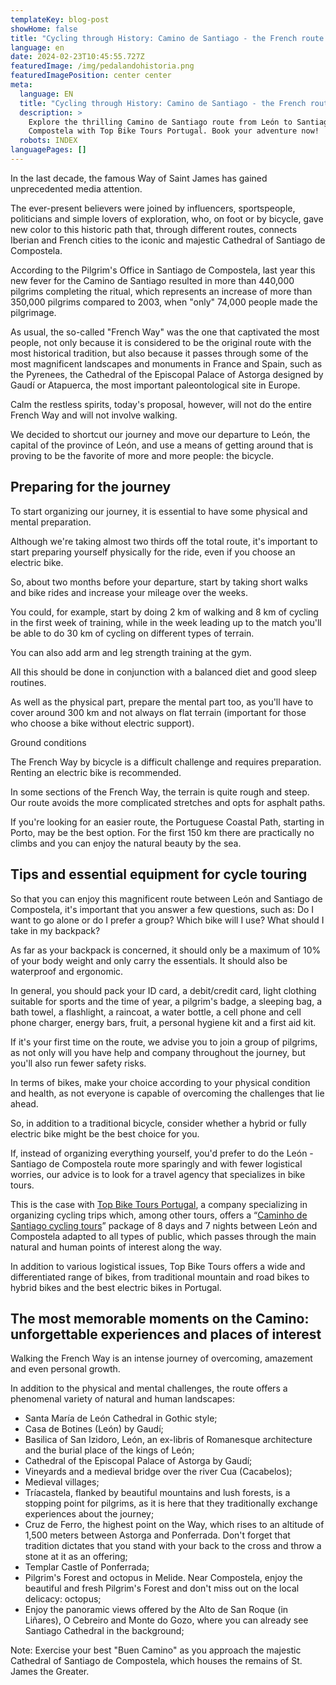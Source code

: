 ```yaml
---
templateKey: blog-post
showHome: false
title: "Cycling through History: Camino de Santiago - the French route from León"
language: en
date: 2024-02-23T10:45:55.727Z
featuredImage: /img/pedalandohistoria.png
featuredImagePosition: center center
meta:
  language: EN
  title: "Cycling through History: Camino de Santiago - the French route from León"
  description: >
    Explore the thrilling Camino de Santiago route from León to Santiago de
    Compostela with Top Bike Tours Portugal. Book your adventure now!
  robots: INDEX
languagePages: []
---
```

In the last decade, the famous Way of Saint James has gained unprecedented media attention.

The ever-present believers were joined by influencers, sportspeople, politicians and simple lovers of exploration, who, on foot or by bicycle, gave new color to this historic path that, through different routes, connects Iberian and French cities to the iconic and majestic Cathedral of Santiago de Compostela.

According to the Pilgrim's Office in Santiago de Compostela, last year this new fever for the Camino de Santiago resulted in more than 440,000 pilgrims completing the ritual, which represents an increase of more than 350,000 pilgrims compared to 2003, when "only" 74,000 people made the pilgrimage.

As usual, the so-called "French Way" was the one that captivated the most people, not only because it is considered to be the original route with the most historical tradition, but also because it passes through some of the most magnificent landscapes and monuments in France and Spain, such as the Pyrenees, the Cathedral of the Episcopal Palace of Astorga designed by Gaudí or Atapuerca, the most important paleontological site in Europe.

Calm the restless spirits, today's proposal, however, will not do the entire French Way and will not involve walking.

We decided to shortcut our journey and move our departure to León, the capital of the province of León, and use a means of getting around that is proving to be the favorite of more and more people: the bicycle.

## Preparing for the journey

To start organizing our journey, it is essential to have some physical and mental preparation.

Although we're taking almost two thirds off the total route, it's important to start preparing yourself physically for the ride, even if you choose an electric bike.

So, about two months before your departure, start by taking short walks and bike rides and increase your mileage over the weeks.

You could, for example, start by doing 2 km of walking and 8 km of cycling in the first week of training, while in the week leading up to the match you'll be able to do 30 km of cycling on different types of terrain.

You can also add arm and leg strength training at the gym.

All this should be done in conjunction with a balanced diet and good sleep routines.

As well as the physical part, prepare the mental part too, as you'll have to cover around 300 km and not always on flat terrain (important for those who choose a bike without electric support).

Ground conditions

The French Way by bicycle is a difficult challenge and requires preparation. Renting an electric bike is recommended.

In some sections of the French Way, the terrain is quite rough and steep. Our route avoids the more complicated stretches and opts for asphalt paths.

If you're looking for an easier route, the Portuguese Coastal Path, starting in Porto, may be the best option. For the first 150 km there are practically no climbs and you can enjoy the natural beauty by the sea.

## Tips and essential equipment for cycle touring

So that you can enjoy this magnificent route between León and Santiago de Compostela, it's important that you answer a few questions, such as: Do I want to go alone or do I prefer a group? Which bike will I use? What should I take in my backpack?

As far as your backpack is concerned, it should only be a maximum of 10% of your body weight and only carry the essentials. It should also be waterproof and ergonomic.

In general, you should pack your ID card, a debit/credit card, light clothing suitable for sports and the time of year, a pilgrim's badge, a sleeping bag, a bath towel, a flashlight, a raincoat, a water bottle, a cell phone and cell phone charger, energy bars, fruit, a personal hygiene kit and a first aid kit.

If it's your first time on the route, we advise you to join a group of pilgrims, as not only will you have help and company throughout the journey, but you'll also run fewer safety risks.

In terms of bikes, make your choice according to your physical condition and health, as not everyone is capable of overcoming the challenges that lie ahead.

So, in addition to a traditional bicycle, consider whether a hybrid or fully electric bike might be the best choice for you.

If, instead of organizing everything yourself, you'd prefer to do the León - Santiago de Compostela route more sparingly and with fewer logistical worries, our advice is to look for a travel agency that specializes in bike tours.

This is the case with [Top Bike Tours Portugal](https://topbiketoursportugal.com/), a company specializing in organizing cycling trips which, among other tours, offers a “[Caminho de Santiago cycling tours](https://topbiketoursportugal.com/bike-tour-camino-desantiago-)” package of 8 days and 7 nights between León and Compostela adapted to all types of public, which passes through the main natural and human points of interest along the way.

In addition to various logistical issues, Top Bike Tours offers a wide and differentiated range of bikes, from traditional mountain and road bikes to hybrid bikes and the best electric bikes in Portugal.

## The most memorable moments on the Camino: unforgettable experiences and places of interest

Walking the French Way is an intense journey of overcoming, amazement and even personal growth.

In addition to the physical and mental challenges, the route offers a phenomenal variety of natural and human landscapes:

* Santa María de León Cathedral in Gothic style;
* Casa de Botines (León) by Gaudí;
* Basilica of San Izidoro, León, an ex-libris of Romanesque architecture and the burial place of the kings of León;
* Cathedral of the Episcopal Palace of Astorga by Gaudí;
* Vineyards and a medieval bridge over the river Cua (Cacabelos);
* Medieval villages;
* Tríacastela, flanked by beautiful mountains and lush forests, is a stopping point for pilgrims, as it is here that they traditionally exchange experiences about the journey;
* Cruz de Ferro, the highest point on the Way, which rises to an altitude of 1,500 meters between Astorga and Ponferrada. Don't forget that tradition dictates that you stand with your back to the cross and throw a stone at it as an offering;
* Templar Castle of Ponferrada;
* Pilgrim's Forest and octopus in Melide. Near Compostela, enjoy the beautiful and fresh Pilgrim's Forest and don't miss out on the local delicacy: octopus;
* Enjoy the panoramic views offered by the Alto de San Roque (in Liñares), O Cebreiro and Monte do Gozo, where you can already see Santiago Cathedral in the background;

Note: Exercise your best "Buen Camino" as you approach the majestic Cathedral of Santiago de Compostela, which houses the remains of St. James the Greater.
